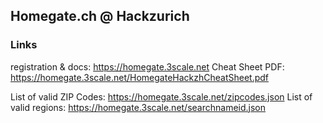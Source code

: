 ## Homegate.ch @ Hackzurich


### Links

registration & docs: https://homegate.3scale.net
Cheat Sheet PDF: https://homegate.3scale.net/HomegateHackzhCheatSheet.pdf

List of valid ZIP Codes: https://homegate.3scale.net/zipcodes.json
List of valid regions: https://homegate.3scale.net/searchnameid.json


